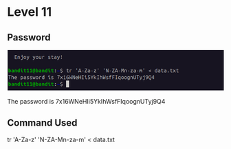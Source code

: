 <h1>Level 11</h1>
<h2>Password</h2>

![alt text](image-15.png)

The password is 7x16WNeHIi5YkIhWsfFIqoognUTyj9Q4

<h2>Command Used</h2>
tr 'A-Za-z' 'N-ZA-Mn-za-m' < data.txt
